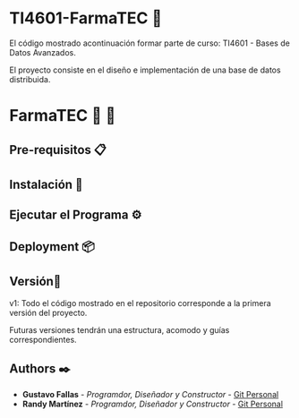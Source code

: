 # TI4601-FarmaTEC 🚀

El código mostrado acontinuación formar parte de curso: TI4601 - Bases de Datos Avanzados.

El proyecto consiste en el diseño e implementación de una base de datos distribuida.

# FarmaTEC 💊 💉

## Pre-requisitos 📋

## Instalación 🔧

## Ejecutar el Programa ⚙️

## Deployment 📦

## Versión📌

v1: Todo el código mostrado en el repositorio corresponde a la primera versión del proyecto.

Futuras versiones tendrán una estructura, acomodo y guías correspondientes.

## Authors ✒️

- **Gustavo Fallas** - _Programdor, Diseñador y Constructor_ - [Git Personal](https://github.com/tavoGFC)
- **Randy Martínez** - _Programdor, Diseñador y Constructor_ - [Git Personal](https://github.com/randyma01)
